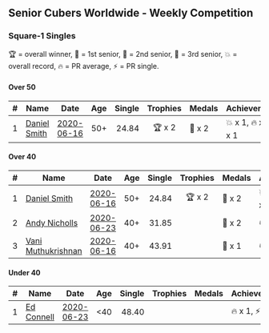 ## Senior Cubers Worldwide - Weekly Competition
### Square-1 Singles

🏆 = overall winner, 🥇 = 1st senior, 🥈 = 2nd senior, 🥉 = 3rd senior, 💥 = overall record, 🔥 = PR average, ⚡ = PR single.

#### Over 50

| # | Name | Date | Age | Single | Trophies | Medals | Achievements | Video |
| :--: | -- | :--: | :--: | --: | :--: | :-- | :-- | -- |
| 1 | [Daniel Smith](../../persons/daniel_smith/sq1.md) | [2020-06-16](2020-06-16.md) | 50+ | 24.84 | 🏆 x 2 | 🥇 x 2 | 💥 x 1, 🔥 x 1, ⚡ x 1 | [Link](https://www.facebook.com/events/296087658445428/permalink/301316697922524/) |

#### Over 40

| # | Name | Date | Age | Single | Trophies | Medals | Achievements | Video |
| :--: | -- | :--: | :--: | --: | :--: | :-- | :-- | -- |
| 1 | [Daniel Smith](../../persons/daniel_smith/sq1.md) | [2020-06-16](2020-06-16.md) | 50+ | 24.84 | 🏆 x 2 | 🥇 x 2 | 💥 x 1, 🔥 x 1, ⚡ x 1 | [Link](https://www.facebook.com/events/296087658445428/permalink/301316697922524/) |
| 2 | [Andy Nicholls](../../persons/andy_nicholls/sq1.md) | [2020-06-23](2020-06-23.md) | 40+ | 31.85 |  | 🥈 x 2 | 🔥 x 1, ⚡ x 2 | [Link](https://www.facebook.com/events/1618516681636159/permalink/1624283784392782/) |
| 3 | [Vani Muthukrishnan](../../persons/vani_muthukrishnan/sq1.md) | [2020-06-16](2020-06-16.md) | 40+ | 43.91 |  | 🥉 x 1 | 🔥 x 1, ⚡ x 1 | [Link](https://www.facebook.com/events/296087658445428/permalink/298743144846546/) |

#### Under 40

| # | Name | Date | Age | Single | Trophies | Medals | Achievements | Video |
| :--: | -- | :--: | :--: | --: | :--: | :-- | :-- | -- |
| 1 | [Ed Connell](../../persons/ed_connell/sq1.md) | [2020-06-23](2020-06-23.md) | <40 | 48.40 |  |  | 🔥 x 1, ⚡ x 2 | [Link](https://www.facebook.com/events/1618516681636159/permalink/1621436411344186/) |


<!-- Global site tag (gtag.js) - Google Analytics -->
<script async src="https://www.googletagmanager.com/gtag/js?id=UA-86348435-3"></script>
<script>window.dataLayer = window.dataLayer || []; function gtag() {dataLayer.push(arguments);} gtag('js', new Date()); gtag('config', 'UA-86348435-3');</script>
